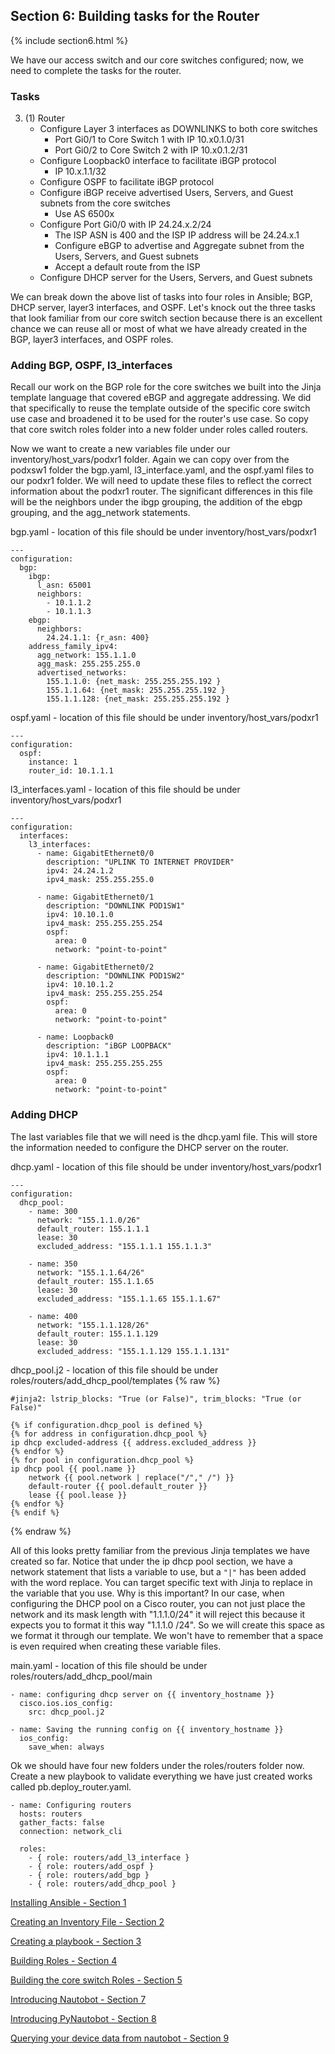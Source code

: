 ## Section 6: Building tasks for the Router
{% include section6.html %}

We have our access switch and our core switches configured; now, we need to complete the tasks for the router. 
### Tasks
3.  (1) Router
    * Configure Layer 3 interfaces as DOWNLINKS to both core switches
      * Port Gi0/1 to Core Switch 1 with IP 10.x0.1.0/31
      * Port Gi0/2 to Core Switch 2 with IP 10.x0.1.2/31
    * Configure Loopback0 interface to facilitate iBGP protocol
      * IP 10.x.1.1/32
    * Configure OSPF to facilitate iBGP protocol
    * Configure iBGP receive advertised Users, Servers, and Guest subnets from the core switches
      * Use AS 6500x
    * Configure Port Gi0/0 with IP 24.24.x.2/24
      * The ISP ASN is 400 and the ISP IP address will be 24.24.x.1
      * Configure eBGP to advertise and Aggregate subnet from the Users, Servers, and Guest subnets 
      * Accept a default route from the ISP
    * Configure DHCP server for the Users, Servers, and Guest subnets

We can break down the above list of tasks into four roles in Ansible; BGP, DHCP server, layer3 interfaces, and OSPF. Let's knock out the three tasks that look familiar from our core switch section because there is an excellent chance we can reuse all or most of what we have already created in the BGP, layer3 interfaces, and OSPF roles. 

### Adding BGP, OSPF, l3_interfaces
Recall our work on the BGP role for the core switches we built into the Jinja template language that covered eBGP and aggregate addressing. We did that specifically to reuse the template outside of the specific core switch use case and broadened it to be used for the router's use case. So copy that core switch roles folder into a new folder under roles called routers.

Now we want to create a new variables file under our inventory/host_vars/podxr1 folder. Again we can copy over from the podxsw1 folder the bgp.yaml, l3_interface.yaml, and the ospf.yaml files to our podxr1 folder.
We will need to update these files to reflect the correct information about the podxr1 router. The significant differences in this file will be the neighbors under the ibgp grouping, the addition of the ebgp grouping, and the agg_network statements. 

bgp.yaml - location of this file should be under inventory/host_vars/podxr1
```
---
configuration:
  bgp:
    ibgp:
      l_asn: 65001
      neighbors:
        - 10.1.1.2
        - 10.1.1.3
    ebgp:
      neighbors: 
        24.24.1.1: {r_asn: 400}
    address_family_ipv4:
      agg_network: 155.1.1.0
      agg_mask: 255.255.255.0
      advertised_networks:
        155.1.1.0: {net_mask: 255.255.255.192 }
        155.1.1.64: {net_mask: 255.255.255.192 }
        155.1.1.128: {net_mask: 255.255.255.192 }
```

ospf.yaml - location of this file should be under inventory/host_vars/podxr1
```
---
configuration:
  ospf:
    instance: 1
    router_id: 10.1.1.1
```

l3_interfaces.yaml - location of this file should be under inventory/host_vars/podxr1
```
---
configuration:
  interfaces:
    l3_interfaces:
      - name: GigabitEthernet0/0
        description: "UPLINK TO INTERNET PROVIDER"
        ipv4: 24.24.1.2
        ipv4_mask: 255.255.255.0

      - name: GigabitEthernet0/1
        description: "DOWNLINK POD1SW1"
        ipv4: 10.10.1.0
        ipv4_mask: 255.255.255.254
        ospf:
          area: 0
          network: "point-to-point"

      - name: GigabitEthernet0/2
        description: "DOWNLINK POD1SW2"
        ipv4: 10.10.1.2
        ipv4_mask: 255.255.255.254
        ospf:
          area: 0
          network: "point-to-point"        

      - name: Loopback0
        description: "iBGP LOOPBACK"
        ipv4: 10.1.1.1
        ipv4_mask: 255.255.255.255
        ospf:
          area: 0
          network: "point-to-point"
```

### Adding DHCP
The last variables file that we will need is the dhcp.yaml file. This will store the information needed to configure the DHCP server on the router.

dhcp.yaml - location of this file should be under inventory/host_vars/podxr1
```
---
configuration:
  dhcp_pool:
    - name: 300
      network: "155.1.1.0/26"
      default_router: 155.1.1.1
      lease: 30
      excluded_address: "155.1.1.1 155.1.1.3"

    - name: 350
      network: "155.1.1.64/26"
      default_router: 155.1.1.65
      lease: 30
      excluded_address: "155.1.1.65 155.1.1.67"

    - name: 400
      network: "155.1.1.128/26"
      default_router: 155.1.1.129
      lease: 30
      excluded_address: "155.1.1.129 155.1.1.131"
```

dhcp_pool.j2 - location of this file should be under roles/routers/add_dhcp_pool/templates
{% raw %}
```
#jinja2: lstrip_blocks: "True (or False)", trim_blocks: "True (or False)"

{% if configuration.dhcp_pool is defined %}
{% for address in configuration.dhcp_pool %}
ip dhcp excluded-address {{ address.excluded_address }}
{% endfor %}
{% for pool in configuration.dhcp_pool %}
ip dhcp pool {{ pool.name }}
    network {{ pool.network | replace("/"," /") }}
    default-router {{ pool.default_router }}
    lease {{ pool.lease }}
{% endfor %}
{% endif %}
```
{% endraw %}

All of this looks pretty familiar from the previous Jinja templates we have created so far. Notice that under the ip dhcp pool section, we have a network statement that lists a variable to use, but a ```"|"``` has been added with the word replace. You can target specific text with Jinja to replace in the variable that you use. Why is this important? In our case, when configuring the DHCP pool on a Cisco router, you can not just place the network and its mask length with "1.1.1.0/24" it will reject this because it expects you to format it this way "1.1.1.0 /24". So we will create this space as we format it through our template. We won't have to remember that a space is even required when creating these variable files. 

main.yaml - location of this file should be under roles/routers/add_dhcp_pool/main
```
- name: configuring dhcp server on {{ inventory_hostname }}
  cisco.ios.ios_config:
    src: dhcp_pool.j2

- name: Saving the running config on {{ inventory_hostname }}
  ios_config:
    save_when: always
```

Ok we should have four new folders under the roles/routers folder now. Create a new playbook to validate everything we have just created works called pb.deploy_router.yaml.

```
- name: Configuring routers
  hosts: routers
  gather_facts: false
  connection: network_cli

  roles:
    - { role: routers/add_l3_interface }
    - { role: routers/add_ospf }
    - { role: routers/add_bgp }
    - { role: routers/add_dhcp_pool }
```

[Installing Ansible - Section 1](installing_ansible.md)

[Creating an Inventory File - Section 2](inventory_file.md)

[Creating a playbook - Section 3](first_play.md)

[Building Roles - Section 4](building_roles.md)

[Building the core switch Roles - Section 5](section5-coreswitch.md)

[Introducing Nautobot - Section 7](section7-nautobot.md)

[Introducing PyNautobot - Section 8](section8-pynautobot.md)

[Querying your device data from nautobot - Section 9](section9-querynautobot.md)
